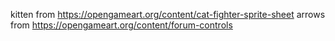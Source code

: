 kitten from https://opengameart.org/content/cat-fighter-sprite-sheet
arrows from https://opengameart.org/content/forum-controls


